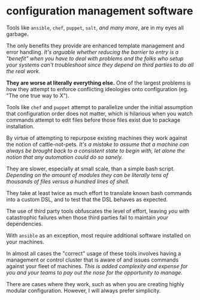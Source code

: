 
# configuration management software

Tools like `ansible`, `chef`, `puppet`, `salt`, _and many more_, are in my eyes all garbage.

The only benefits they provide are enhanced template management and error handling.  _It's arguable whether reducing the barrier to entry is a "benefit" when you have to deal with problems and the folks who setup your systems can't troubleshoot since they depend on third parties to do all the real work._

**They are worse at literally everything else.**  One of the largest problems is how they attempt to enforce conflicting ideologies onto configuration (eg. "The one true way to X").

Tools like `chef` and `puppet` attempt to parallelize under the initial assumption that configuration order does not matter, which is hilarious when you watch commands attempt to edit files before those files exist due to package installation.

By virtue of attempting to repurpose existing machines they work against the notion of cattle-not-pets.  _It's a mistake to assume that a machine can always be brought back to a consistent state to begin with, let alone the notion that any automation could do so sanely._

They are slower, especially at small scale, than a simple bash script.  _Depending on the amount of modules they can be literally tens of thousands of files versus a hundred lines of shell._

They take at least twice as much effort to translate known bash commands into a custom DSL, and to test that the DSL behaves as expected.

The use of third party tools obfuscates the level of effort, leaving _you_ with catastrophic failures when those third parties fail to maintain _your_ dependencies.

With `ansible` as an exception, most require additional software installed on your machines.

In almost all cases the "correct" usage of these tools involves having a management or control cluster that is aware of and issues commands against your fleet of machines.  _This is added complexity and expense for you and your teams to pay out the nose for the opportunity to manage._

There are cases where they work, such as when you are creating highly modular configuration.  However, I will always prefer simplicity.
